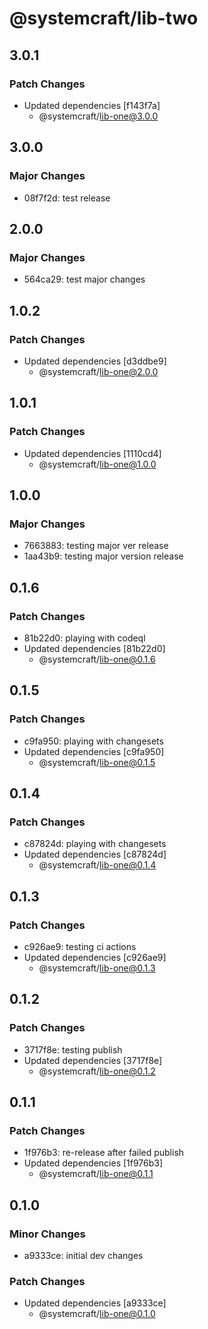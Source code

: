 # @systemcraft/lib-two

## 3.0.1

### Patch Changes

- Updated dependencies [f143f7a]
  - @systemcraft/lib-one@3.0.0

## 3.0.0

### Major Changes

- 08f7f2d: test release

## 2.0.0

### Major Changes

- 564ca29: test major changes

## 1.0.2

### Patch Changes

- Updated dependencies [d3ddbe9]
  - @systemcraft/lib-one@2.0.0

## 1.0.1

### Patch Changes

- Updated dependencies [1110cd4]
  - @systemcraft/lib-one@1.0.0

## 1.0.0

### Major Changes

- 7663883: testing major ver release
- 1aa43b9: testing major version release

## 0.1.6

### Patch Changes

- 81b22d0: playing with codeql
- Updated dependencies [81b22d0]
  - @systemcraft/lib-one@0.1.6

## 0.1.5

### Patch Changes

- c9fa950: playing with changesets
- Updated dependencies [c9fa950]
  - @systemcraft/lib-one@0.1.5

## 0.1.4

### Patch Changes

- c87824d: playing with changesets
- Updated dependencies [c87824d]
  - @systemcraft/lib-one@0.1.4

## 0.1.3

### Patch Changes

- c926ae9: testing ci actions
- Updated dependencies [c926ae9]
  - @systemcraft/lib-one@0.1.3

## 0.1.2

### Patch Changes

- 3717f8e: testing publish
- Updated dependencies [3717f8e]
  - @systemcraft/lib-one@0.1.2

## 0.1.1

### Patch Changes

- 1f976b3: re-release after failed publish
- Updated dependencies [1f976b3]
  - @systemcraft/lib-one@0.1.1

## 0.1.0

### Minor Changes

- a9333ce: initial dev changes

### Patch Changes

- Updated dependencies [a9333ce]
  - @systemcraft/lib-one@0.1.0
